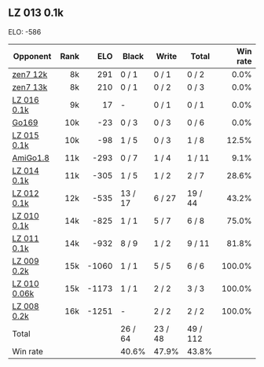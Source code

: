 ## LZ 013 0.1k ##

ELO: -586

Opponent | Rank | ELO | Black | Write | Total | Win rate
---------|-----:|----:|-------|-------|-------|-------:
[zen7 12k](zen7%2012k.md) | 8k | 291 | 0 / 1 | 0 / 1 | 0 / 2 | 0.0%
[zen7 13k](zen7%2013k.md) | 8k | 210 | 0 / 1 | 0 / 2 | 0 / 3 | 0.0%
[LZ 016 0.1k](LZ%20016%200.1k.md) | 9k | 17 | - | 0 / 1 | 0 / 1 | 0.0%
[Go169](Go169.md) | 10k | -23 | 0 / 3 | 0 / 3 | 0 / 6 | 0.0%
[LZ 015 0.1k](LZ%20015%200.1k.md) | 10k | -98 | 1 / 5 | 0 / 3 | 1 / 8 | 12.5%
[AmiGo1.8](AmiGo1.8.md) | 11k | -293 | 0 / 7 | 1 / 4 | 1 / 11 | 9.1%
[LZ 014 0.1k](LZ%20014%200.1k.md) | 11k | -305 | 1 / 5 | 1 / 2 | 2 / 7 | 28.6%
[LZ 012 0.1k](LZ%20012%200.1k.md) | 12k | -535 | 13 / 17 | 6 / 27 | 19 / 44 | 43.2%
[LZ 010 0.1k](LZ%20010%200.1k.md) | 14k | -825 | 1 / 1 | 5 / 7 | 6 / 8 | 75.0%
[LZ 011 0.1k](LZ%20011%200.1k.md) | 14k | -932 | 8 / 9 | 1 / 2 | 9 / 11 | 81.8%
[LZ 009 0.2k](LZ%20009%200.2k.md) | 15k | -1060 | 1 / 1 | 5 / 5 | 6 / 6 | 100.0%
[LZ 010 0.06k](LZ%20010%200.06k.md) | 15k | -1173 | 1 / 1 | 2 / 2 | 3 / 3 | 100.0%
[LZ 008 0.2k](LZ%20008%200.2k.md) | 16k | -1251 | - | 2 / 2 | 2 / 2 | 100.0%
Total | | | 26 / 64 | 23 / 48 | 49 / 112 | 
Win rate| | | 40.6% | 47.9% | 43.8% | 
